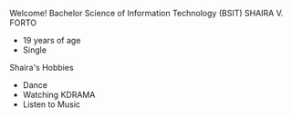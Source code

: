 Welcome! 
Bachelor Science of Information Technology (BSIT)
SHAIRA V. FORTO

- 19 years of age
- Single

Shaira's Hobbies
- Dance
- Watching KDRAMA
- Listen to Music 


